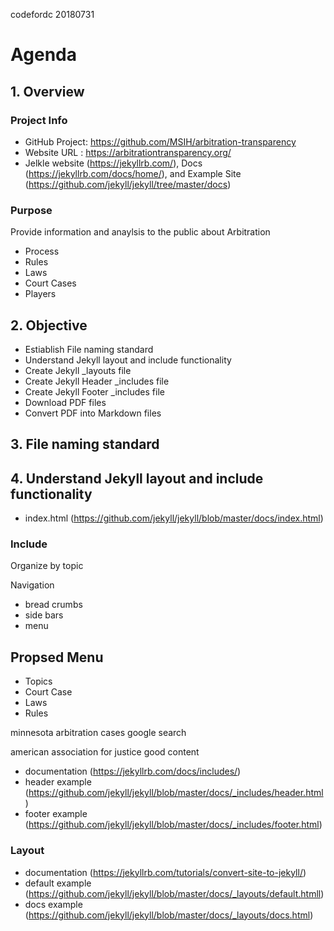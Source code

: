 codefordc 20180731

# Agenda

## 1. Overview

### Project Info

- GitHub Project: https://github.com/MSIH/arbitration-transparency
- Website URL : https://arbitrationtransparency.org/
- Jelkle website (https://jekyllrb.com/),  Docs (https://jekyllrb.com/docs/home/), and Example Site (https://github.com/jekyll/jekyll/tree/master/docs)

### Purpose

Provide information and anaylsis to the public about Arbitration
- Process
- Rules
- Laws
- Court Cases
- Players

## 2. Objective

- Estiablish File naming standard
- Understand Jekyll layout and include functionality
- Create Jekyll _layouts file
- Create Jekyll Header _includes file
- Create Jekyll Footer _includes file
- Download PDF files
- Convert PDF into Markdown files

## 3. File naming standard

## 4. Understand Jekyll layout and include functionality

- index.html (https://github.com/jekyll/jekyll/blob/master/docs/index.html)

### Include


Organize by topic

Navigation
- bread crumbs
- side bars
- menu

## Propsed Menu

- Topics
- Court Case
- Laws
- Rules

minnesota arbitration cases google search

american association for justice good content





- documentation (https://jekyllrb.com/docs/includes/)
- header example (https://github.com/jekyll/jekyll/blob/master/docs/_includes/header.html)
- footer example (https://github.com/jekyll/jekyll/blob/master/docs/_includes/footer.html)

### Layout

- documentation (https://jekyllrb.com/tutorials/convert-site-to-jekyll/)
- default example (https://github.com/jekyll/jekyll/blob/master/docs/_layouts/default.htmll)
- docs example (https://github.com/jekyll/jekyll/blob/master/docs/_layouts/docs.html)

